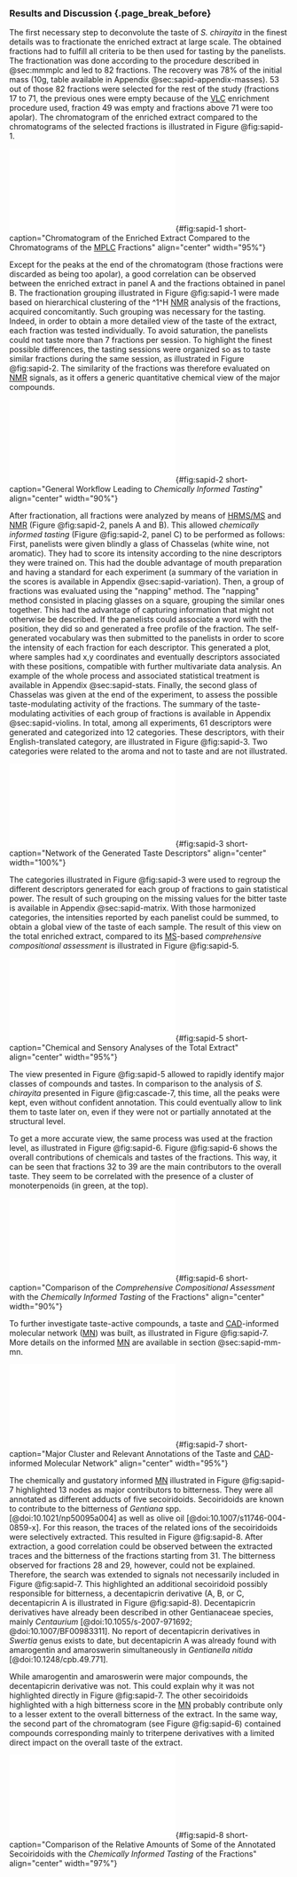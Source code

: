 ### Results and Discussion {.page_break_before}

The first necessary step to deconvolute the taste of *S. chirayita* in the finest details was to fractionate the enriched extract at large scale.
The obtained fractions had to fulfill all criteria to be then used for tasting by the panelists.
The fractionation was done according to the procedure described in @sec:mmmplc and led to 82 fractions.
The recovery was 78% of the initial mass (10g, table available in Appendix @sec:sapid-appendix-masses).
53 out of those 82 fractions were selected for the rest of the study (fractions 17 to 71, the previous ones were empty because of the [VLC](#vlc) enrichment procedure used, fraction 49 was empty and fractions above 71 were too apolar).
The chromatogram of the enriched extract compared to the chromatograms of the selected fractions is illustrated in Figure @fig:sapid-1.

![**Chromatogram of the enriched extract compared to the chromatograms of the [MPLC](#mplc) fractions.** The chromatogram of the enriched extract is presented in panel A, whereas the chromatograms of the [MPLC](#mplc) fractions are presented in panel B. [MPLC](#mplc) fractions are colored according to the group they belong to. [CAD](#cad) signal preprocessed as described in Chapter @sec:cascade is presented.](images/sapid-1.pdf "sapid-1"){#fig:sapid-1 short-caption="Chromatogram of the Enriched Extract Compared to the Chromatograms of the [MPLC](#mplc) Fractions" align="center" width="95%"}

Except for the peaks at the end of the chromatogram (those fractions were discarded as being too apolar), a good correlation can be observed between the enriched extract in panel A and the fractions obtained in panel B.
The fractionation grouping illustrated in Figure @fig:sapid-1 were made based on hierarchical clustering of the ^1^H [NMR](#nmr) analysis of the fractions, acquired concomitantly.
Such grouping was necessary for the tasting.
Indeed, in order to obtain a more detailed view of the taste of the extract, each fraction was tested individually.
To avoid saturation, the panelists could not taste more than 7 fractions per session.
To highlight the finest possible differences, the tasting sessions were organized so as to taste similar fractions during the same session, as illustrated in Figure @fig:sapid-2.
The similarity of the fractions was therefore evaluated on [NMR](#nmr) signals, as it offers a generic quantitative chemical view of the major compounds.

![**General workflow leading to *chemically informed tasting***. First, the extract is fractionated by chromatographic methods as in panel A. Second, generic quantitative chemical information is obtained through [NMR](#nmr) (panel B). Finally, fractions are tested by groups, based on their chemistry (panel C).](images/sapid-2.pdf "sapid-2"){#fig:sapid-2 short-caption="General Workflow Leading to *Chemically Informed Tasting*" align="center" width="90%"}

After fractionation, all fractions were analyzed by means of [HR](#hr)[MS/MS](#msms) and [NMR](#nmr) (Figure @fig:sapid-2, panels A and B).
This allowed *chemically informed tasting* (Figure @fig:sapid-2, panel C) to be performed as follows:
First, panelists were given blindly a glass of Chasselas (white wine, not aromatic).
They had to score its intensity according to the nine descriptors they were trained on.
This had the double advantage of mouth preparation and having a standard for each experiment (a summary of the variation in the scores is available in Appendix @sec:sapid-variation).
Then, a group of fractions was evaluated using the "napping" method.
The "napping" method consisted in placing glasses on a square, grouping the similar ones together.
This had the advantage of capturing information that might not otherwise be described.
If the panelists could associate a word with the position, they did so and generated a free profile of the fraction.
The self-generated vocabulary was then submitted to the panelists in order to score the intensity of each fraction for each descriptor.
This generated a plot, where samples had x,y coordinates and eventually descriptors associated with these positions, compatible with further multivariate data analysis.
An example of the whole process and associated statistical treatment is available in Appendix @sec:sapid-stats.
Finally, the second glass of Chasselas was given at the end of the experiment, to assess the possible taste-modulating activity of the fractions.
The summary of the taste-modulating activities of each group of fractions is available in Appendix @sec:sapid-violins. 
In total, among all experiments, 61 descriptors were generated and categorized into 12 categories.
These descriptors, with their English-translated category, are illustrated in Figure @fig:sapid-3.
Two categories were related to the aroma and not to taste and are not illustrated.

![**Network of the generated taste descriptors.** If two descriptors were used for the same sample, they are linked together. The color of the edges represents the category to which the descriptor has been assigned. The size of the font and edges represents the number of occurrences.](images/sapid-3.pdf "sapid-3"){#fig:sapid-3 short-caption="Network of the Generated Taste Descriptors" align="center" width="100%"}

The categories illustrated in Figure @fig:sapid-3 were used to regroup the different descriptors generated for each group of fractions to gain statistical power.
The result of such grouping on the missing values for the bitter taste is available in Appendix @sec:sapid-matrix.
With those harmonized categories, the intensities reported by each panelist could be summed, to obtain a global view of the taste of each sample.
The result of this view on the total enriched extract, compared to its [MS](#ms)-based *comprehensive compositional assessment* is illustrated in Figure @fig:sapid-5.

![**Chemical and sensory analyses of the total enriched extract.** In panel A, the major classes of compounds according to the *comprehensive compositional assessment* are represented. Peaks without confident annotation are represented in grey. In panel B, the main tastes obtained after the *chemically informed tasting* are presented.](images/sapid-5.pdf "sapid-5"){#fig:sapid-5 short-caption="Chemical and Sensory Analyses of the Total Extract" align="center" width="95%"}

The view presented in Figure @fig:sapid-5 allowed to rapidly identify major classes of compounds and tastes.
In comparison to the analysis of *S. chirayita* presented in Figure @fig:cascade-7, this time, all the peaks were kept, even without confident annotation.
This could eventually allow to link them to taste later on, even if they were not or partially annotated at the structural level.

To get a more accurate view, the same process was used at the fraction level, as illustrated in Figure @fig:sapid-6.
Figure @fig:sapid-6 shows the overall contributions of chemicals and tastes of the fractions.
This way, it can be seen that fractions 32 to 39 are the main contributors to the overall taste. They seem to be correlated with the presence of a cluster of monoterpenoids (in green, at the top).

![**Comparison of the *comprehensive compositional assessment* with the *chemically informed tasting* of the fractions.** The chemical classes per fraction are shown at the top and the attributed tastes at the bottom. The totals are shown left. Note: y-axis at the bottom is cut, indicating the high taste activity of fractions 32-39.](images/sapid-6.pdf "sapid-6"){#fig:sapid-6 short-caption="Comparison of the *Comprehensive Compositional Assessment* with the *Chemically Informed Tasting* of the Fractions" align="center" width="90%"}

To further investigate taste-active compounds, a taste and [CAD](#cad)-informed molecular network ([MN](#mn)) was built, as illustrated in Figure @fig:sapid-7.
More details on the informed [MN](#mn) are available in section @sec:sapid-mm-mn.

![**Major cluster and relevant annotations of the taste and [CAD](#cad)-informed molecular network.** In panel A, the major cluster of the [MN](#mn) is shown. Nodes are colored according to their attributed taste. The size of the nodes corresponds to the score of the bitter taste combined with [CAD](#cad) intensity. In panel B, the nodes with the highest bitterness score are illustrated, together with their chemical annotation. All annotated structures are secoiridoids.](images/sapid-7.pdf "sapid-7"){#fig:sapid-7 short-caption="Major Cluster and Relevant Annotations of the Taste and [CAD](#cad)-informed Molecular Network" align="center" width="95%"}

The chemically and gustatory informed [MN](#mn) illustrated in Figure @fig:sapid-7 highlighted 13 nodes as major contributors to bitterness.
They were all annotated as different adducts of five secoiridoids.
Secoiridoids are known to contribute to the bitterness of *Gentiana* spp. [@doi:10.1021/np50095a004] as well as olive oil [@doi:10.1007/s11746-004-0859-x].
For this reason, the traces of the related ions of the secoiridoids were selectively extracted.
This resulted in Figure @fig:sapid-8.
After extraction, a good correlation could be observed between the extracted traces and the bitterness of the fractions starting from 31.
The bitterness observed for fractions 28 and 29, however, could not be explained.
Therefore, the search was extended to signals not necessarily included in Figure @fig:sapid-7.
This highlighted an additional secoiridoid possibly responsible for bitterness, a decentapicrin derivative (A, B, or C, decentapicrin A is illustrated in Figure @fig:sapid-8).
Decentapicrin derivatives have already been described in other Gentianaceae species, mainly *Centaurium* [@doi:10.1055/s-2007-971692; @doi:10.1007/BF00983311].
No report of decentapicrin derivatives in *Swertia* genus exists to date, but decentapicrin A was already found with amarogentin and amaroswerin simultaneously in *Gentianella nitida* [@doi:10.1248/cpb.49.771].

While amarogentin and amaroswerin were major compounds, the decentapicrin derivative was not.
This could explain why it was not highlighted directly in Figure @fig:sapid-7.
The other secoiridoids highlighted with a high bitterness score in the [MN](#mn) probably contribute only to a lesser extent to the overall bitterness of the extract.
In the same way, the second part of the chromatogram (see Figure @fig:sapid-6) contained compounds corresponding mainly to triterpene derivatives with a limited direct impact on the overall taste of the extract.

![**Comparison of the relative amounts of some of the annotated secoiridoids with the *chemically informed tasting* of the fractions.** The secoiridoids in their different adducted forms are shown at the top and the attributed tastes at the bottom. Putative structural annotations are depicted. Note: y-axis at the bottom is cut.](images/sapid-8.pdf "sapid-8"){#fig:sapid-8 short-caption="Comparison of the Relative Amounts of Some of the Annotated Secoiridoids with the *Chemically Informed Tasting* of the Fractions" align="center" width="97%"}
